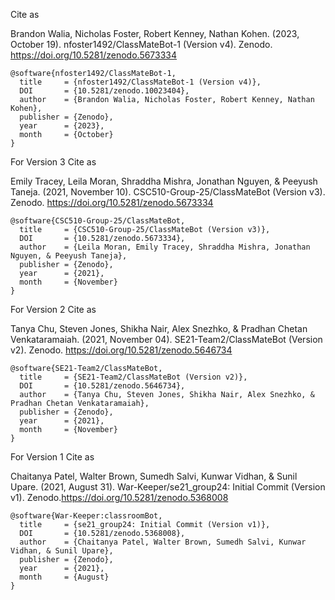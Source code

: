 Cite as

Brandon Walia, Nicholas Foster, Robert Kenney, Nathan Kohen. (2023, October 19). nfoster1492/ClassMateBot-1 (Version v4).
Zenodo. https://doi.org/10.5281/zenodo.5673334

```
@software{nfoster1492/ClassMateBot-1,
  title     = {nfoster1492/ClassMateBot-1 (Version v4)},
  DOI       = {10.5281/zenodo.10023404}, 
  author    = {Brandon Walia, Nicholas Foster, Robert Kenney, Nathan Kohen}, 
  publisher = {Zenodo}, 
  year      = {2023}, 
  month     = {October}
}
```

For Version 3 Cite as

Emily Tracey, Leila Moran, Shraddha Mishra, Jonathan Nguyen, & Peeyush Taneja. (2021, November 10). CSC510-Group-25/ClassMateBot (Version v3).
Zenodo. https://doi.org/10.5281/zenodo.5673334

```
@software{CSC510-Group-25/ClassMateBot,
  title     = {CSC510-Group-25/ClassMateBot (Version v3)},
  DOI       = {10.5281/zenodo.5673334}, 
  author    = {Leila Moran, Emily Tracey, Shraddha Mishra, Jonathan Nguyen, & Peeyush Taneja}, 
  publisher = {Zenodo}, 
  year      = {2021}, 
  month     = {November}
}
```

For Version 2 Cite as

Tanya Chu, Steven Jones, Shikha Nair, Alex Snezhko, & Pradhan Chetan Venkataramaiah. (2021, November 04). SE21-Team2/ClassMateBot (Version v2).
Zenodo. https://doi.org/10.5281/zenodo.5646734

```
@software{SE21-Team2/ClassMateBot,
  title     = {SE21-Team2/ClassMateBot (Version v2)},
  DOI       = {10.5281/zenodo.5646734}, 
  author    = {Tanya Chu, Steven Jones, Shikha Nair, Alex Snezhko, & Pradhan Chetan Venkataramaiah}, 
  publisher = {Zenodo}, 
  year      = {2021}, 
  month     = {November}
}
```

For Version 1 Cite as

Chaitanya Patel, Walter Brown, Sumedh Salvi, Kunwar Vidhan, & Sunil Upare. (2021, August 31). War-Keeper/se21_group24: Initial Commit (Version v1). Zenodo.https://doi.org/10.5281/zenodo.5368008

```
@software{War-Keeper:classroomBot,
  title     = {se21_group24: Initial Commit (Version v1)},
  DOI       = {10.5281/zenodo.5368008}, 
  author    = {Chaitanya Patel, Walter Brown, Sumedh Salvi, Kunwar Vidhan, & Sunil Upare}, 
  publisher = {Zenodo}, 
  year      = {2021}, 
  month     = {August}
}
```

